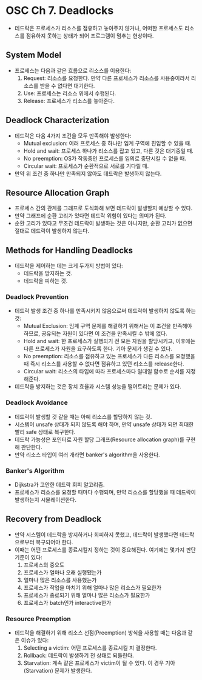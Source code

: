 # OSC Ch 7. Deadlocks

* 데드락은 프로세스가 리소스를 점유하고 놓아주지 않거나, 어떠한 프로세스도 리소스를 점유하지 못하는 상태가 되어 프로그램이 멈추는 현상이다.

## System Model

* 프로세스는 다음과 같은 흐름으로 리소스를 이용한다:
  1. Request: 리소스를 요청한다. 만약 다른 프로세스가 리소스를 사용중이라서 리소스를 받을 수 없다면 대기한다.
  1. Use: 프로세스는 리소스 위에서 수행된다.
  1. Release: 프로세스가 리소스를 놓아준다.

## Deadlock Characterization

* 데드락은 다음 4가지 조건을 모두 만족해야 발생한다:
  * Mutual exclusion: 여러 프로세스 중 하나만 임계 구역에 진입할 수 있을 때.
  * Hold and wait: 프로세스 하나가 리소스를 잡고 있고, 다른 것은 대기중일 때.
  * No preemption: OS가 작동중인 프로세스를 임의로 중단시킬 수 없을 때.
  * Circular wait: 프로세스가 순환적으로 서로를 기다릴 때.
* 만약 위 조건 중 하나만 만족되지 않아도 데드락은 발생하지 않는다.

## Resource Allocation Graph

* 프로세스 간의 관계를 그래프로 도식화해 보면 데드락이 발생할지 예상할 수 있다.
* 만약 그래프에 순환 고리가 있다면 데드락 위험이 있다는 의미가 된다.
* 순환 고리가 있다고 무조건 데드락이 발생하는 것은 아니지만, 순환 고리가 없으면 절대로 데드락이 발생하지 않는다.

## Methods for Handling Deadlocks

* 데드락을 제어하는 데는 크게 두가지 방법이 있다:
  * 데드락을 방지하는 것.
  * 데드락을 피하는 것.

### Deadlock Prevention

* 데드락 발생 조건 중 하나를 만족시키지 않음으로써 데드락이 발생하지 않도록 하는 것:
  * Mutual Exclusion: 임계 구역 문제를 해결하기 위해서는 이 조건을 만족해야 하므로, 공유되는 자원이 있다면 이 조건을 만족시킬 수 밖에 없다.
  * Hold and wait: 한 프로세스가 실행되기 전 모든 자원을 할당시키고, 이후에는 다른 프로세스가 자원을 요구하도록 한다. 기아 문제가 생길 수 있다.
  * No preemption: 리소스를 점유하고 있는 프로세스가 다른 리소스를 요청했을 때 즉시 리소스를 사용할 수 없다면 점유하고 있던 리소스를 release한다.
  * Circular wait: 리소스의 타입에 따라 프로세스마다 일대일 함수로 순서를 지정해준다.
* 데드락을 방지하는 것은 장치 효율과 시스템 성능을 떨어트리는 문제가 있다.

### Deadlock Avoidance

* 데드락이 발생할 것 같을 때는 아예 리소스를 할당하지 않는 것.
* 시스템이 unsafe 상태가 되지 않도록 해야 하며, 만약 unsafe 상태가 되면 최대한 빨리 safe 상태로 복구한다.
* 데드락 가능성은 포인터로 자원 할당 그래프(Resource allocation graph)를 구현해 판단한다.
* 만약 리소스 타입이 여러 개라면 banker's algorithm을 사용한다.

### Banker's Algorithm

* Dijkstra가 고안한 데드락 회피 알고리즘.
* 프로세스가 리소스를 요청할 때마다 수행되며, 만약 리소스를 할당했을 때 데드락이 발생하는지 시뮬레이션한다.

## Recovery from Deadlock

* 만약 시스템이 데드락을 방지하거나 회피하지 못했고, 데드락이 발생했다면 데드락으로부터 복구되어야 한다.
* 이때는 어떤 프로세스를 종료시킬지 정하는 것이 중요해진다. 여기에는 몇가지 판단 기준이 있다:
  1. 프로세스의 중요도
  1. 프로세스가 얼마나 오래 실행됐는가
  1. 얼마나 많은 리소스를 사용했는가
  1. 프로세스가 작업을 마치기 위해 얼마나 많은 리소스가 필요한가
  1. 프로세스가 종료되기 위해 얼마나 많은 리소스가 필요한가
  1. 프로세스가 batch인가 interactive한가

### Resource Preemption

* 데드락을 해결하기 위해 리소스 선점(Preemption) 방식을 사용할 때는 다음과 같은 이슈가 있다:
  1. Selecting a victim: 어떤 프로세스를 종료시킬 지 결정한다.
  1. Rollback: 데드락이 발생하기 전 상태로 되돌린다.
  1. Starvation: 계속 같은 프로세스가 victim이 될 수 있다. 이 경우 기아(Starvation) 문제가 발생한다.
